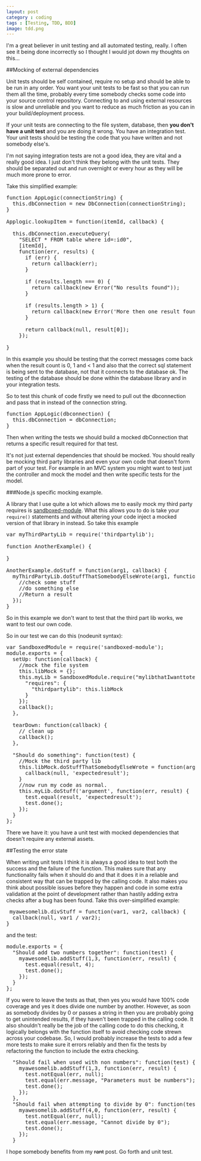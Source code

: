 ```yaml
---
layout: post
category : coding
tags : [Testing, TDD, BDD]
image: tdd.png
---
```


I'm a great believer in unit testing and all automated testing, really. I often see it being done incorrectly so I thought I would jot down my thoughts on this...

##Mocking of external dependencies

Unit tests should be self contained, require no setup and should be able to be run in any order. You want your unit tests to be fast so that you can run them all the time, probably every time somebody checks some code into your source control repository. Connecting to and using external resources is slow and unreliable and you want to reduce as much friction as you can in your build/deployment process.

If your unit tests are connecting to the file system, database, then <strong>you don't have a unit test</strong> and you are doing it wrong. You have an integration test. Your unit tests should be testing the code that you have written and not somebody else's.

<div class="alert alert-info">
I'm not saying integration tests are not a good idea, they are vital and a really good idea. I just don't think they belong with the unit tests. They should be separated out and run overnight or every hour as they will be much more prone to error.
</div>

Take this simplified example:

<pre class="prettyprint linenums">
function AppLogic(connectionString) {
  this.dbConnection = new DbConnection(connectionString);
}

Applogic.lookupItem = function(itemId, callback) {

  this.dbConnection.executeQuery(
    "SELECT * FROM table where id=:id0",
    [itemId],
    function(err, results) {
      if (err) {
        return callback(err);
      }

      if (results.length === 0) {
        return callback(new Error("No results found"));
      }

      if (results.length > 1) {
        return callback(new Error('More then one result found'));
      }

      return callback(null, result[0]);
    });

}
</pre>

In this example you should be testing that the correct messages come back when the result count is 0, 1 and < 1 and also that the correct sql statement is being sent to the database, not that it connects to the database ok. The testing of the database should be done within the database library and in your integration tests.

So to test this chunk of code firstly we need to pull out the dbconnection and pass that in instead of the connection string.

<pre class="prettyprint linenums">
function AppLogic(dbconnection) {
  this.dbConnection = dbConnection;
}
</pre>

Then when writing the tests we should build a mocked dbConnection that returns a specific result required for that test.

It's not just external dependencies that should be mocked. You should really be mocking third party libraries and even your own code that doesn't form part of your test. For example in an MVC system you might want to test just the controller and mock the model and then write specific tests for the model.

###Node.js specific mocking example.

A library that I use quite a lot which allows me to easily mock my third party requires is [sandboxed-module](https://github.com/felixge/node-sandboxed-module). What this allows you to do is take your <code>require()</code> statements and without altering your code inject a mocked version of that library in instead. So take this example

<pre class="prettyprint linenums">
var myThirdPartyLib = require('thirdpartylib');

function AnotherExample() {

}

AnotherExample.doStuff = function(arg1, callback) {
  myThirdPartyLib.doStuffThatSomebodyElseWrote(arg1, function(result) {
    //check some stuff
    //do something else
    //Return a result
  });
}
</pre>

So in this example we don't want to test that the third part lib works, we want to test our own code.

So in our test we can do this (nodeunit syntax):

<pre class="prettyprint linenums">
var SandboxedModule = require('sandboxed-module');
module.exports = {
  setUp: function(callback) {
    //mock the file system
    this.libMock = {};
    this.myLib = SandboxedModule.require("mylibthatIwanttotest.js", {
      "requires": {
        "thirdpartylib": this.libMock
      }
    });
    callback();
  },

  tearDown: function(callback) {
    // clean up
    callback();
  },

  "Should do something": function(test) {
    //Mock the third party lib
    this.libMock.doStuffThatSomebodyElseWrote = function(arg1, callback) {
      callback(null, 'expectedresult');
    }
    //now run my code as normal.
    this.myLib.doStuff('argument', function(err, result) {
      test.equal(result, 'expectedresult');
      test.done();
    });
  }
};
</pre>

There we have it: you have a unit test with mocked dependencies that doesn't require any external assets.

##Testing the error state

When writing unit tests I think it is always a good idea to test both the success and the failure of the function. This makes sure that any functionality fails when it should do and that it does it in a reliable and consistent way that can be trapped by the calling code. It also makes you think about possible issues before they happen and code in some extra validation at the point of development rather than hastily adding extra checks after a bug has been found. Take this over-simplified example:

<pre class="prettyprint linenums">
 myawesomelib.divStuff = function(var1, var2, callback) {
  callback(null, var1 / var2);
}
</pre>

and the test:

<pre class="prettyprint linenums">
module.exports = {
  "Should add two numbers together": function(test) {
    myawesomelib.addStuff(1,3, function(err, result) {
      test.equal(result, 4);
      test.done();
    });
  }
};
</pre>

If you were to leave the tests as that, then yes you would have 100% code coverage and yes it does divide one number by another. However, as soon as somebody divides by 0 or passes a string in then you are probably going to get unintended results, if they haven't been trapped in the calling code. It also shouldn't really be the job of the calling code to do this checking, it logically belongs with the function itself to avoid checking code strewn across your codebase. So, I would probably increase the tests to add a few more tests to make sure it errors reliably and then fix the tests by refactoring the function to include the extra checking.

<pre class="prettyprint linenums">
  "Should fail when used with non numbers": function(test) {
    myawesomelib.addStuff(1,3, function(err, result) {
      test.notEqual(err, null);
      test.equal(err.message, "Parameters must be numbers");
      test.done();
    });
  },
  "Should fail when attempting to divide by 0": function(test) {
    myawesomelib.addStuff(4,0, function(err, result) {
      test.notEqual(err, null);
      test.equal(err.message, "Cannot divide by 0");
      test.done();
    });
  }
</pre>

I hope somebody benefits from my <del>rant</del> post. Go forth and unit test.

